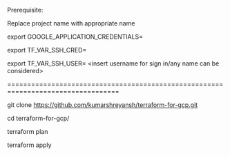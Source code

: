 Prerequisite:

Replace project name with appropriate name

export GOOGLE_APPLICATION_CREDENTIALS=

export TF_VAR_SSH_CRED=

export TF_VAR_SSH_USER= <insert username for sign in/any name can be considered>

==================================================================================

git clone https://github.com/kumarshreyansh/terraform-for-gcp.git

cd terraform-for-gcp/

terraform plan

terraform apply
